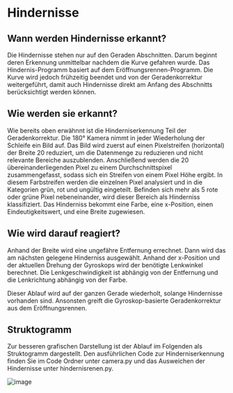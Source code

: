 # Hindernisse

## Wann werden Hindernisse erkannt?

Die Hindernisse stehen nur auf den Geraden Abschnitten. Darum beginnt deren Erkennung unmittelbar nachdem die Kurve gefahren wurde.
Das Hindernis-Programm basiert auf dem Eröffnungsrennen-Programm. Die Kurve wird jedoch frühzeitig beendet und von der Geradenkorrektur weitergeführt, damit auch Hindernisse direkt am Anfang des Abschnitts berücksichtigt werden können.

## Wie werden sie erkannt?

Wie bereits oben erwähnnt ist die Hinderniserkennung Teil der Geradenkorrektur. Die 180° Kamera nimmt in jeder Wiederholung der Schleife ein Bild auf. Das Bild wird zuerst auf einen Pixelstreifen (horizontal) der Breite 20 reduziert, um die Datenmenge zu reduzieren und nicht relevante Bereiche auszublenden. Anschließend werden die 20 übereinanderliegenden Pixel zu einem Durchschnittspixel zusammengefasst, sodass sich ein Streifen von einem Pixel Höhe ergibt. In diesem Farbstreifen werden die einzelnen Pixel analysiert und in die Kategorien grün, rot und ungültig eingeteilt. Befinden sich mehr als 5 rote oder grüne Pixel nebeneinander, wird dieser Bereich als Hinderniss klassifiziert. Das Hinderniss bekommt eine Farbe, eine x-Position, einen Eindeutigkeitswert, und eine Breite zugewiesen.

## Wie wird darauf reagiert?

Anhand der Breite wird eine ungefähre Entfernung errechnet. Dann wird das am nächsten gelegene Hinderniss ausgewählt. Anhand der x-Position und der aktuellen Drehung der Gyroskops wird der benötigte Lenkwinkel berechnet. Die Lenkgeschwindigkeit ist abhängig von der Entfernung und die Lenkrichtung abhängig von der Farbe.

Dieser Ablauf wird auf der ganzen Gerade wiederholt, solange Hindernisse vorhanden sind. Ansonsten greift die Gyroskop-basierte Geradenkorrektur aus dem Eröffnungsrennen.

## Struktogramm

Zur besseren grafischen Darstellung ist der Ablauf im Folgenden als Struktogramm dargestellt. Den ausführlichen Code zur Hinderniserkennung finden Sie im Code Ordner unter camera.py und das Ausweichen der Hindernisse unter hindernisrenen.py.

![image](https://github.com/LukasWombacher/Artemis-Alpha/assets/109914834/221009e4-3d8c-4f53-8889-8147fb06ec0a)

